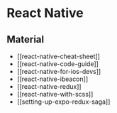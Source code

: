 # React Native

## Material

- [[react-native-cheat-sheet]]
- [[react-native-code-guide]]
- [[react-native-for-ios-devs]]
- [[react-native-ibeacon]]
- [[react-native-redux]]
- [[react-native-with-scss]]
- [[setting-up-expo-redux-saga]]
